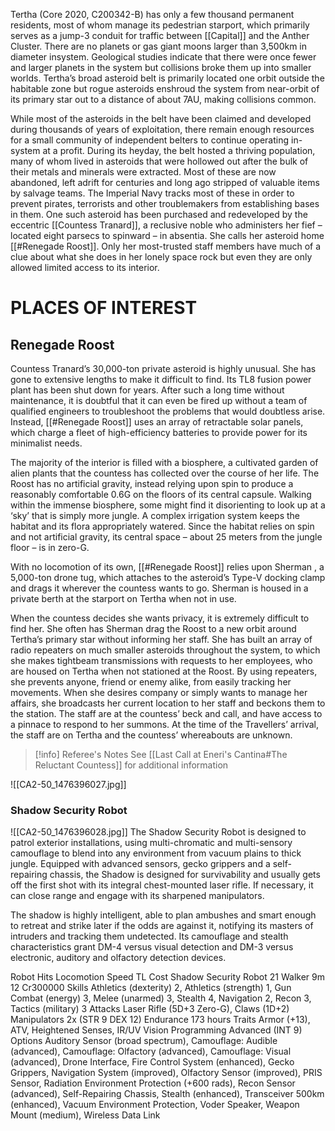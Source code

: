 Tertha (Core 2020, C200342-B) has only a few thousand permanent residents, most of whom manage its pedestrian starport, which primarily serves as a jump-3 conduit for traffic between  [[Capital]] and the Anther Cluster. There are no planets or gas giant moons larger than 3,500km in diameter insystem. Geological studies indicate that there were once fewer and larger planets in the system but collisions broke them up into smaller worlds. Tertha’s broad asteroid belt is primarily located one orbit outside the habitable zone but rogue asteroids enshroud the system from near-orbit of its primary star out to a distance of about 7AU, making collisions common.

While most of the asteroids in the belt have been claimed and developed during thousands of years of exploitation, there remain enough resources for a small community of independent belters to continue operating in-system at a profit. During its heyday, the belt hosted a thriving population, many of whom lived in asteroids that were hollowed out after the bulk of their metals and minerals were extracted. Most of these are now abandoned, left adrift for centuries and long ago stripped of valuable items by salvage teams. The Imperial Navy tracks most of these in order to prevent pirates, terrorists and other troublemakers from establishing bases in them. One such asteroid has been purchased and redeveloped by the eccentric [[Countess Tranard]], a reclusive noble who administers her fief – located eight parsecs to spinward – in absentia. She calls her asteroid home [[#Renegade Roost]]. Only her most-trusted staff members have much of a clue about what she does in her lonely space rock but even they are only allowed limited access to its interior.

# PLACES OF INTEREST

## Renegade Roost

Countess Tranard’s 30,000-ton private asteroid is highly unusual. She has gone to extensive lengths to make it difficult to find. Its TL8 fusion power plant has been shut down for years. After such a long time without maintenance, it is doubtful that it can even be fired up without a team of qualified engineers to troubleshoot the problems that would doubtless arise. Instead, [[#Renegade Roost]] uses an array of retractable solar panels, which charge a fleet of high-efficiency batteries to provide power for its minimalist needs.

The majority of the interior is filled with a biosphere, a cultivated garden of alien plants that the countess has collected over the course of her life. The Roost has no artificial gravity, instead relying upon spin to produce a reasonably comfortable 0.6G on the floors of its central capsule. Walking within the immense biosphere, some might find it disorienting to look up at a ‘sky’ that is simply more jungle. A complex irrigation system keeps the habitat and its flora appropriately watered. Since the habitat relies on spin and not artificial gravity, its central space – about 25 meters from the jungle floor – is in zero-G.

With no locomotion of its own, [[#Renegade Roost]] relies upon Sherman , a 5,000-ton drone tug, which attaches to the asteroid’s Type-V docking clamp and drags it wherever the countess wants to go. Sherman is housed in a private berth at the starport on Tertha when not in use.

When the countess decides she wants privacy, it is extremely difficult to find her. She often has Sherman drag the Roost to a new orbit around Tertha’s primary star without informing her staff. She has built an array of radio repeaters on much smaller asteroids throughout the system, to which she makes tightbeam transmissions with requests to her employees, who are housed on Tertha when not stationed at the Roost. By using repeaters, she prevents anyone, friend or enemy alike, from easily tracking her movements. When she desires company or simply wants to manage her affairs, she broadcasts her current location to her staff and beckons them to the station. The staff are at the countess’ beck and call, and have access to a pinnace to respond to her summons. At the time of the Travellers’ arrival, the staff are on Tertha and the countess’ whereabouts are unknown.

> [!info] Referee's Notes
> See [[Last Call at Eneri's Cantina#The Reluctant Countess]] for additional information

![[CA2-50_1476396027.jpg]]

### Shadow Security Robot

![[CA2-50_1476396028.jpg]]
The Shadow Security Robot is designed to patrol exterior installations, using multi-chromatic and multi-sensory camouflage to blend into any environment from vacuum plains to thick jungle. Equipped with advanced sensors, gecko grippers and a self-repairing chassis, the Shadow is designed for survivability and usually gets off the first shot with its integral chest-mounted laser rifle. If necessary, it can close range and engage with its sharpened manipulators.

The shadow is highly intelligent, able to plan ambushes and smart enough to retreat and strike later if the odds are against it, notifying its masters of intruders and tracking them undetected. Its camouflage and stealth characteristics grant DM-4 versus visual detection and DM-3 versus electronic, auditory and olfactory detection devices.

Robot Hits Locomotion Speed TL Cost
Shadow Security Robot 21 Walker 9m 12 Cr300000
Skills Athletics (dexterity) 2, Athletics (strength) 1, Gun Combat (energy) 3,
Melee (unarmed) 3, Stealth 4, Navigation 2, Recon 3, Tactics (military) 3
Attacks Laser Rifle (5D+3 Zero-G), Claws (1D+2)
Manipulators 2x (STR 9 DEX 12)
Endurance 173 hours
Traits Armor (+13), ATV, Heightened Senses, IR/UV Vision
Programming Advanced (INT 9)
Options Auditory Sensor (broad spectrum), Camouflage: Audible (advanced), Camouflage:
Olfactory (advanced), Camouflage: Visual (advanced), Drone Interface, Fire Control
System (enhanced), Gecko Grippers, Navigation System (improved), Olfactory
Sensor (improved), PRIS Sensor, Radiation Environment Protection (+600 rads),
Recon Sensor (advanced), Self-Repairing Chassis, Stealth (enhanced), Transceiver
500km (enhanced), Vacuum Environment Protection, Voder Speaker, Weapon Mount
(medium), Wireless Data Link
